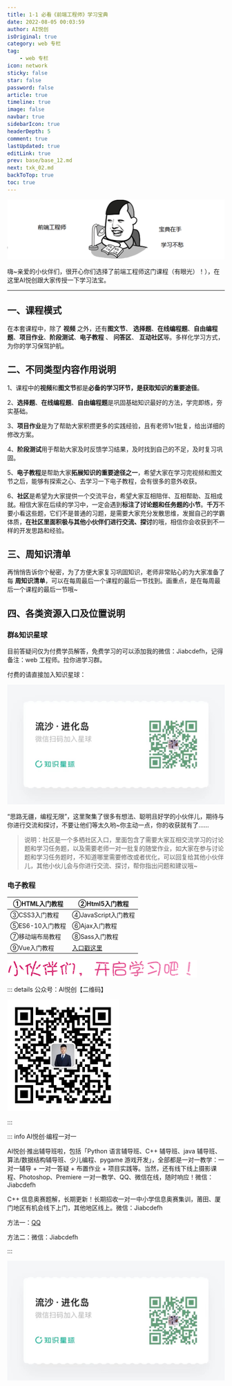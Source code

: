 ```yaml
---
title: 1-1 必看《前端工程师》学习宝典 
date: 2022-08-05 00:03:59
author: AI悦创
isOriginal: true
category: web 专栏
tag:
    - web 专栏
icon: network
sticky: false
star: false
password: false
article: true
timeline: true
image: false
navbar: true
sidebarIcon: true
headerDepth: 5
comment: true
lastUpdated: true
editLink: true
prev: base/base_12.md
next: txk_02.md
backToTop: true
toc: true
---
```


![img](./txk_01.assets/607010890930c7ab10400288.png)

嗨~亲爱的小伙伴们，很开心你们选择了前端工程师这门课程（有眼光）！），在这里AI悦创跟大家传授一下学习法宝。

---

## 一、课程模式

在本套课程中，除了 **视频** 之外，还有**图文节**、 **选择题**、**在线编程题**、**自由编程题**、**项目作业**、**阶段测试**、**电子教程** 、 **问答区**、 **互动社区**等。多样化学习方式，为你的学习保驾护航。

## 二、不同类型内容作用说明

1、课程中的**视频**和**图文节**都是**必备的学习环节，是获取知识的重要途径**。

2、**选择题**、**在线编程题**、**自由编程题**是巩固基础知识最好的方法，学完即练，夯实基础。

3、**项目作业**是为了帮助大家积攒更多的实践经验，且有老师1v1批复，给出详细的修改方案。

4、**阶段测试**用于帮助大家及时反馈学习结果，及时找到自己的不足，及时复习巩固。

5、**电子教程**是帮助大家**拓展知识的重要途径之一**，希望大家在学习完视频和图文节之后，能够有探索之心、去学习一下电子教程，会有很多的意外收获。

6、**社区**是希望为大家提供一个交流平台，希望大家互相陪伴、互相帮助、互相成就。相信大家在后续的学习中，一定会遇到**标注了讨论题和任务题的小节**。**千万**不要小看这些题，它们不是普通的习题，是需要大家充分发散思维，发掘自己的学霸体质，**在社区里面积极与其他小伙伴们进行交流、探讨**的哦，相信你会收获到不一样的开发思路和经验。

## 三、周知识清单

再悄悄告诉你个秘密，为了方便大家复习巩固知识，老师非常贴心的为大家准备了每 **周知识清单**，可以在每周最后一个课程的最后一节找到。画重点，是在每周最后一个课程的最后一节哦~

## 四、各类资源入口及位置说明

### 群&知识星球

目前答疑问仅为付费学员解答，免费学习的可以添加我的微信：Jiabcdefh，记得备注：web 工程师。拉你进学习群。

付费的请直接加入知识星球：

![](/zsxq.jpg)

“思路无疆，编程无限”，这里聚集了很多有想法、聪明且好学的小伙伴儿，期待与你进行交流和探讨，不要让他们等太久哟~你主动一点，你的收获就有了……

> 说明：社区是一个多栖社区入口，里面包含了需要大家互相交流学习的讨论题和学习任务题，以及需要老师一对一批复的随堂作业，如大家在参与讨论题和学习任务题时，不知道哪里需要修改或者优化，可以回复给其他小伙伴儿，其他小伙儿会与你进行交流、探讨，帮你指出问题和建议哦~

### 电子教程

| ①HTML入门教程   | ②Html5入门教程                      |
| --------------- | ----------------------------------- |
| ③CSS3入门教程   | ④JavaScript入门教程                 |
| ⑤ES6-10入门教程 | ⑥Ajax入门教程                       |
| ⑦移动端布局教程 | ⑧Sass入门教程                       |
| ⑨Vue入门教程    | [入口戳这里](../../book/html-01.md) |

![img](./txk_01.assets/60700e460ace5e4b04400041.gif)



::: details 公众号：AI悦创【二维码】

![](/gzh.jpg)

:::

::: info AI悦创·编程一对一

AI悦创·推出辅导班啦，包括「Python 语言辅导班、C++ 辅导班、java 辅导班、算法/数据结构辅导班、少儿编程、pygame 游戏开发」，全部都是一对一教学：一对一辅导 + 一对一答疑 + 布置作业 + 项目实践等。当然，还有线下线上摄影课程、Photoshop、Premiere 一对一教学、QQ、微信在线，随时响应！微信：Jiabcdefh

C++ 信息奥赛题解，长期更新！长期招收一对一中小学信息奥赛集训，莆田、厦门地区有机会线下上门，其他地区线上。微信：Jiabcdefh

方法一：[QQ](http://wpa.qq.com/msgrd?v=3&uin=1432803776&site=qq&menu=yes)

方法二：微信：Jiabcdefh

:::

![](/zsxq.jpg)









